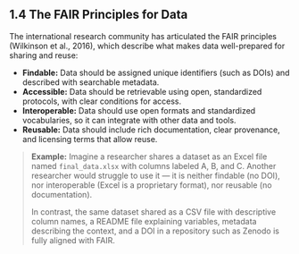 ## 1.4 The FAIR Principles for Data

The international research community has articulated the FAIR principles (Wilkinson et al., 2016), which describe what makes data well-prepared for sharing and reuse:

- **Findable:** Data should be assigned unique identifiers (such as DOIs) and described with searchable metadata.
- **Accessible:** Data should be retrievable using open, standardized protocols, with clear conditions for access.
- **Interoperable:** Data should use open formats and standardized vocabularies, so it can integrate with other data and tools.
- **Reusable:** Data should include rich documentation, clear provenance, and licensing terms that allow reuse.

> **Example:**
> Imagine a researcher shares a dataset as an Excel file named `final_data.xlsx` with columns labeled A, B, and C. Another researcher would struggle to use it — it is neither findable (no DOI), nor interoperable (Excel is a proprietary format), nor reusable (no documentation).
>
> In contrast, the same dataset shared as a CSV file with descriptive column names, a README file explaining variables, metadata describing the context, and a DOI in a repository such as Zenodo is fully aligned with FAIR.

